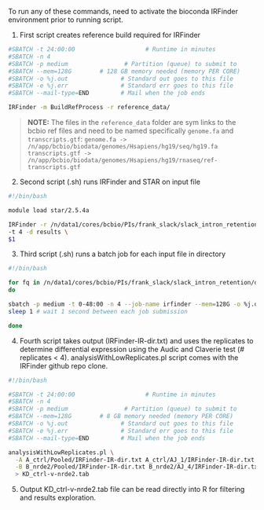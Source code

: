 To run any of these commands, need to activate the bioconda IRFinder environment prior to running script.

1. First script creates reference build required for IRFinder

```bash
#SBATCH -t 24:00:00                    # Runtime in minutes
#SBATCH -n 4
#SBATCH -p medium                # Partition (queue) to submit to
#SBATCH --mem=128G        # 128 GB memory needed (memory PER CORE)
#SBATCH -o %j.out               # Standard out goes to this file
#SBATCH -e %j.err               # Standard err goes to this file
#SBATCH --mail-type=END         # Mail when the job ends 

IRFinder -m BuildRefProcess -r reference_data/
```

>**NOTE:** The files in the `reference_data` folder are sym links to the bcbio ref files and need to be named specifically `genome.fa` and `transcripts.gtf`:
>`genome.fa -> /n/app/bcbio/biodata/genomes/Hsapiens/hg19/seq/hg19.fa`
>`transcripts.gtf -> /n/app/bcbio/biodata/genomes/Hsapiens/hg19/rnaseq/ref-transcripts.gtf`

2. Second script (.sh) runs IRFinder and STAR on input file

```bash
#!/bin/bash

module load star/2.5.4a

IRFinder -r /n/data1/cores/bcbio/PIs/frank_slack/slack_intron_retention/irfinder/reference_data \
-t 4 -d results \
$1
```

3. Third script (.sh) runs a batch job for each input file in directory

```bash
#!/bin/bash

for fq in /n/data1/cores/bcbio/PIs/frank_slack/slack_intron_retention/data/*fastq
do

sbatch -p medium -t 0-48:00 -n 4 --job-name irfinder --mem=128G -o %j.out -e %j.err --wrap="sh /n/data1/cores/bcbio/PIs/frank_slack/slack_intron_retention/irfinder/irfinder_input_file.sh $fq"
sleep 1 # wait 1 second between each job submission

done
```

4. Fourth script takes output (IRFinder-IR-dir.txt) and uses the replicates to determine differential expression using the Audic and Claverie test (# replicates < 4). analysisWithLowReplicates.pl script comes with the IRFinder github repo clone.

```bash
#!/bin/bash

#SBATCH -t 24:00:00                    # Runtime in minutes
#SBATCH -n 4
#SBATCH -p medium                # Partition (queue) to submit to
#SBATCH --mem=128G        # 8 GB memory needed (memory PER CORE)
#SBATCH -o %j.out               # Standard out goes to this file
#SBATCH -e %j.err               # Standard err goes to this file
#SBATCH --mail-type=END         # Mail when the job ends

analysisWithLowReplicates.pl \
  -A A_ctrl/Pooled/IRFinder-IR-dir.txt A_ctrl/AJ_1/IRFinder-IR-dir.txt A_ctrl/AJ_2/IRFinder-IR-dir.txt A_ctrl/AJ_3/IRFinder-IR-dir.txt \
  -B B_nrde2/Pooled/IRFinder-IR-dir.txt B_nrde2/AJ_4/IRFinder-IR-dir.txt B_nrde2/AJ_5/IRFinder-IR-dir.txt B_nrde2/AJ_6/IRFinder-IR-dir.txt \
  > KD_ctrl-v-nrde2.tab
```

5. Output KD_ctrl-v-nrde2.tab file can be read directly into R for filtering and results exploration.
